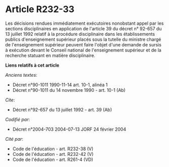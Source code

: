 # Article R232-33

Les décisions rendues immédiatement exécutoires nonobstant appel par les sections disciplinaires en application de l'article
39 du décret n° 92-657 du 13 juillet 1992 relatif à la procédure disciplinaire dans les établissements publics d'enseignement
supérieur placés sous la tutelle du ministre chargé de l'enseignement supérieur peuvent faire l'objet d'une demande de sursis
à exécution devant le Conseil national de l'enseignement supérieur et de la recherche statuant en matière disciplinaire.

**Liens relatifs à cet article**

_Anciens textes_:

  - Décret n°90-1011 1990-11-14 art. 10-1, alinéa 1
  - Décret n°90-1011 du 14 novembre 1990 - art. 10-1 (Ab)

_Cite_:

  - Décret n°92-657 du 13 juillet 1992 - art. 39 (Ab)

_Codifié par_:

  - Décret n°2004-703 2004-07-13 JORF 24 février 2004

_Cité par_:

  - Code de l'éducation - art. R232-38 (V)
  - Code de l'éducation - art. R232-42 (V)
  - Code de l'éducation - art. R261-4 (VD)
